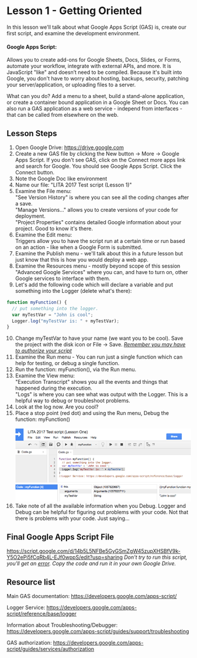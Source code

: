 # Lesson 1 - Getting Oriented

In this lesson we'll talk about what Google Apps Script (GAS) is, create our first script, and examine the development environment.

#### Google Apps Script:

Allows you to create add-ons for Google Sheets, Docs, Slides, or Forms, automate your workflow, integrate with external APIs, and more. It is JavaScript "like" and doesn’t need to be compiled. Because it's built into Google, you don't have to worry about hosting, backups, security, patching your server/application, or uploading files to a server.

What can you do? Add a menu to a sheet, build a stand-alone application, or create a container bound application in a Google Sheet or Docs. You can also run a GAS application as a web service - independ from interfaces - that can be called from elsewhere on the web.

## Lesson Steps

1. Open Google Drive: https://drive.google.com
2. Create a new GAS file by clicking the New button -> More -> Google Apps Script. If you don't see GAS, click on the Connect more apps link and search for Google. You should see Google Apps Script. Click the Connect button.
3. Note the Google Doc like environment
4. Name our file: "LITA 2017 Test script (Lesson 1)"
5. Examine the File menu:<br/>
"See Version History" is where you can see all the coding changes after a save.<br/>
"Manage Versions..." allows you to create versions of your code for deployment.<br/>
"Project Properties" contains detailed Google information about your project. Good to know it's there.<br/>
6. Examine the Edit menu:<br/>
Triggers allow you to have the script run at a certain time or run based on an action - like when a Google Form is submitted.<br/>
7. Examine the Publish menu - we'll talk about this in a future lesson but just know that this is how you would deploy a web app.
8. Examine the Resources menu - mostly beyond scope of this session<br/>
"Advanced Google Services" where you can, and have to turn on, other Google services to interface with them.<br/>
9. Let's add the following code which will declare a variable and put something into the Logger (delete what's there):
```javascript
function myFunction() {
  // put something into the logger.
  var myTestVar = "John is cool";
  Logger.log("myTestVar is: " + myTestVar);
}
```
10. Change myTestVar to have your name (we want you to be cool). Save the project with the disk icon or File -> Save. *[Remember you may have to authorize your script](../authorize.md)*
11. Examine the Run menu - You can run just a single function which can help for testing, or debug a single function.<br/>
12. Run the function: myFunction(), via the Run menu.
13. Examine the View menu:<br/>
"Execution Transcript" shows you all the events and things that happened during the execution.<br/>
"Logs" is where you can see what was output with the Logger. This is a helpful way to debug or troubleshoot problems.<br/>
14. Look at the log now. Are you cool?
15. Place a stop point (red dot) and using the Run menu, Debug the function: myFunction()<br /><br />
![Image of GAS Debug](debug.png)
16. Take note of all the available information when you Debug. Logger and Debug can be helpful for figuring out problems with your code. Not that there is problems with your code. Just saying...

## Final Google Apps Script File

https://script.google.com/d/14b5L5NFBe5GyGSmZgW45zupXHSBfV9k-Y5O2ePi5fCqRb4L-EJf0wppS/edit?usp=sharing
*Don't try to run this script, you'll get an [error](../autherror.png). Copy the code and run it in your own Google Drive.*

## Resource list

Main GAS documentation: https://developers.google.com/apps-script/

Logger Service: https://developers.google.com/apps-script/reference/base/logger

Information about Troubleshooting/Debugger: https://developers.google.com/apps-script/guides/support/troubleshooting

GAS authorization: https://developers.google.com/apps-script/guides/services/authorization
